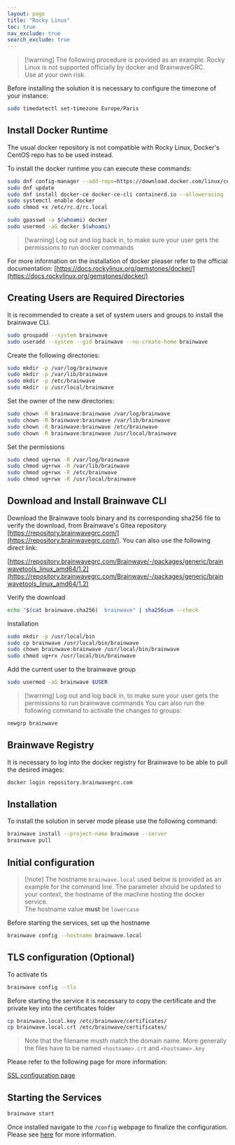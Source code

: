 ```yaml
---
layout: page
title: "Rocky Linux"
toc: true
nav_exclude: true
search_exclude: true
---
```


> [!warning] The following procedure is provided as an example. Rocky Linux is not supported officially by docker and BrainwaveGRC.  
> Use at your own risk.  

Before installing the solution it is necessary to configure the timezone of your instance:  

```sh  
sudo timedatectl set-timezone Europe/Paris
```

## Install Docker Runtime

The usual docker repository is not compatible with Rocky Linux, Docker's CentOS repo has to be used instead.

To install the docker runtime you can execute these commands:

```sh
sudo dnf config-manager --add-repo=https://download.docker.com/linux/centos/docker-ce.repo
sudo dnf update
sudo dnf install docker-ce docker-ce-cli containerd.io --allowerasing
sudo systemctl enable docker
sudo chmod +x /etc/rc.d/rc.local

sudo gpasswd -a $(whoami) docker
sudo usermod -aG docker $(whoami)
```

> [!warning] Log out and log back in, to make sure your user gets the permissions to run docker commands

For more information on the installation of docker pleaser refer to the official documentation:
[https://docs.rockylinux.org/gemstones/docker/](https://docs.rockylinux.org/gemstones/docker/)

## Creating Users are Required Directories

It is recommended to create a set of system users and groups to install the brainwave CLI.

```sh
sudo groupadd --system brainwave
sudo useradd --system --gid brainwave --no-create-home brainwave
```

Create the following directories:

```sh
sudo mkdir -p /var/log/brainwave
sudo mkdir -p /var/lib/brainwave
sudo mkdir -p /etc/brainwave
sudo mkdir -p /usr/local/brainwave
```

Set the owner of the new directories:

```sh
sudo chown -R brainwave:brainwave /var/log/brainwave
sudo chown -R brainwave:brainwave /var/lib/brainwave
sudo chown -R brainwave:brainwave /etc/brainwave
sudo chown -R brainwave:brainwave /usr/local/brainwave
```

Set the permissions

```sh
sudo chmod ug+rwx -R /var/log/brainwave
sudo chmod ug+rwx -R /var/lib/brainwave
sudo chmod ug+rwx -R /etc/brainwave
sudo chmod ug+rwx -R /usr/local/brainwave
```

## Download and Install Brainwave CLI

Download the Brainwave tools binary and its corresponding sha256 file to verify the download, from Brainwave's Gitea repository [https://repository.brainwavegrc.com/](https://repository.brainwavegrc.com/). You can also use the following direct link:  

[https://repository.brainwavegrc.com/Brainwave/-/packages/generic/brainwavetools_linux_amd64/1.2](https://repository.brainwavegrc.com/Brainwave/-/packages/generic/brainwavetools_linux_amd64/1.2)

Verify the download

```sh
echo "$(cat brainwave.sha256)  brainwave" | sha256sum --check
```

Installation

```sh
sudo mkdir -p /usr/local/bin
sudo cp brainwave /usr/local/bin/brainwave
sudo chown brainwave:brainwave /usr/local/bin/brainwave
sudo chmod ug+rx /usr/local/bin/brainwave
```

Add the current user to the brainwave group

```sh
sudo usermod -aG brainwave $USER
```

> [!warning] Log out and log back in, to make sure your user gets the permissions to run brainwave commands
> You can also run the following command to activate the changes to groups:  

```sh  
newgrp brainwave
```

## Brainwave Registry

It is necessary to log into the docker registry for Brainwave to be able to pull the desired images:  

```sh
docker login repository.brainwavegrc.com
```

## Installation

To install the solution in server mode please use the following command:  

```sh
brainwave install --project-name brainwave --server
brainwave pull
```

## Initial configuration

> [!note] The hostname `brainwave.local` used below is provided as an example for the command line. The parameter should be updated to your context, the hostname of the machine hosting the docker service.  
> The hostname value **must** be `lowercase`  

Before starting the services, set up the hostname

```sh
brainwave config --hostname brainwave.local
```

## TLS configuration (Optional)

To activate tls  

```sh
brainwave config --tls
```

Before starting the service it is necessary to copy the certificate and the private key into the certificates folder

```sh
cp brainwave.local.key /etc/brainwave/certificates/  
cp brainwave.local.crt /etc/brainwave/certificates/  
```

> Note that the filename musth match the domain name. More generally the files have to be named `<hostname>.crt` and `<hostname>.key`

Please refer to the following page for more information:

[SSL configuration page](/configuration/ssl-configuration)

## Starting the Services

```sh  
brainwave start
```

Once installed navigate to the `/config` webpage to finalize the configuration. Please see [here](/configuration/config-ui) for more information.  
